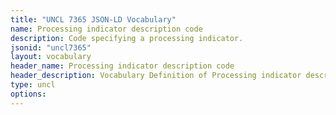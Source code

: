 ```yaml
---
title: "UNCL 7365 JSON-LD Vocabulary"
name: Processing indicator description code
description: Code specifying a processing indicator.
jsonid: "uncl7365"
layout: vocabulary
header_name: Processing indicator description code
header_description: Vocabulary Definition of Processing indicator description code semantics in HTML format. JSON-LD format is available at [uncl7365.jsonld](/vocabulary/uncl7365.jsonld)
type: uncl
options:
---
```

